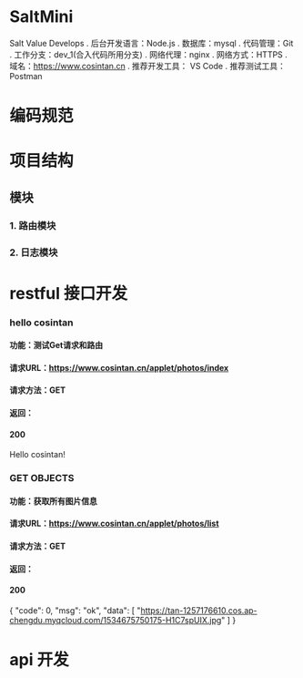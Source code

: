 # SaltMini
Salt Value Develops
. 后台开发语言：Node.js
. 数据库：mysql
. 代码管理：Git
. 工作分支：dev_1(合入代码所用分支)
. 网络代理：nginx
. 网络方式：HTTPS
. 域名：https://www.cosintan.cn
. 推荐开发工具： VS Code
. 推荐测试工具：Postman
# 编码规范
# 项目结构
## 模块
### 1. 路由模块
### 2. 日志模块
# restful 接口开发
###  hello cosintan
#### 功能：测试Get请求和路由
#### 请求URL：https://www.cosintan.cn/applet/photos/index
#### 请求方法：GET
#### 返回：
#### 200 
Hello cosintan!
### GET OBJECTS
#### 功能：获取所有图片信息
#### 请求URL：https://www.cosintan.cn/applet/photos/list
#### 请求方法：GET
#### 返回：
#### 200 
{
    "code": 0,
    "msg": "ok",
    "data": [
        "https://tan-1257176610.cos.ap-chengdu.myqcloud.com/1534675750175-H1C7spUIX.jpg"
    ]
}
# api 开发
